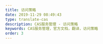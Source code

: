 ```yaml
---
title: 访问策略
date: 2019-11-29 08:49:43
type: translate-cas
description: CAS服务管理 - 访问策略
keywords: CAS服务管理，官方文档，翻译，访问策略
order: 3
---
```


